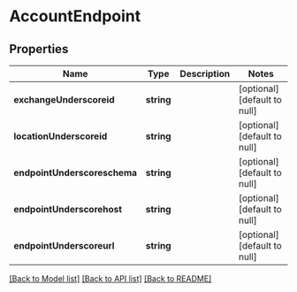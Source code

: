 # AccountEndpoint

## Properties
Name | Type | Description | Notes
------------ | ------------- | ------------- | -------------
**exchangeUnderscoreid** | **string** |  | [optional] [default to null]
**locationUnderscoreid** | **string** |  | [optional] [default to null]
**endpointUnderscoreschema** | **string** |  | [optional] [default to null]
**endpointUnderscorehost** | **string** |  | [optional] [default to null]
**endpointUnderscoreurl** | **string** |  | [optional] [default to null]

[[Back to Model list]](../README.md#documentation-for-models) [[Back to API list]](../README.md#documentation-for-api-endpoints) [[Back to README]](../README.md)


